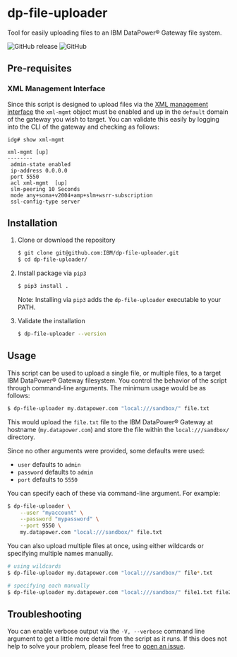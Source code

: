 # dp-file-uploader

Tool for easily uploading files to an IBM DataPower® Gateway file system.

![GitHub release](https://img.shields.io/github/release/IBM/dp-file-uploader)
![GitHub](https://img.shields.io/github/license/IBM/dp-file-uploader)

## Pre-requisites

### XML Management Interface

Since this script is designed to upload files via the [XML management interface](https://www.ibm.com/support/knowledgecenter/SS9H2Y_7.7.0/com.ibm.dp.doc/networkaccess_xmi.html) the `xml-mgmt` object must be enabled and up in the `default` domain of the gateway you wish to target. You can validate this easily by logging into the CLI of the gateway and checking as follows:

```
idg# show xml-mgmt

xml-mgmt [up]
--------
 admin-state enabled
 ip-address 0.0.0.0
 port 5550
 acl xml-mgmt  [up]
 slm-peering 10 Seconds
 mode any+soma+v2004+amp+slm+wsrr-subscription
 ssl-config-type server
```

## Installation

1. Clone or download the repository

    ```bash
    $ git clone git@github.com:IBM/dp-file-uploader.git
    $ cd dp-file-uploader/
    ```

2. Install package via `pip3`

    ```bash
    $ pip3 install .
    ```

    Note: Installing via `pip3` adds the `dp-file-uploader` executable to your PATH.

3. Validate the installation

    ```bash
    $ dp-file-uploader --version
    ```

## Usage

This script can be used to upload a single file, or multiple files, to a target IBM DataPower® Gateway filesystem. You control the behavior of the script through command-line arguments. The minimum usage would be as follows:

```bash
$ dp-file-uploader my.datapower.com "local:///sandbox/" file.txt
```

This would upload the `file.txt` file to the IBM DataPower® Gateway at hostname (`my.datapower.com`) and store the file within the `local:///sandbox/` directory.

Since no other arguments were provided, some defaults were used:

- `user` defaults to `admin`
- `password` defaults to `admin`
- `port` defaults to `5550`

You can specify each of these via command-line argument. For example:

```bash
$ dp-file-uploader \
    --user "myaccount" \
    --password "mypassword" \
    --port 9550 \
    my.datapower.com "local:///sandbox/" file.txt
```

You can also upload multiple files at once, using either wildcards or specifying multiple names manually.

```bash
# using wildcards
$ dp-file-uploader my.datapower.com "local:///sandbox/" file*.txt

# specifying each manually
$ dp-file-uploader my.datapower.com "local:///sandbox/" file1.txt file2.txt file3.txt
```

## Troubleshooting

You can enable verbose output via the `-V, --verbose` command line argument to get a little more detail from the script as it runs. If this does not help to solve your problem, please feel free to [open an issue](https://github.com/IBM/dp-file-uploader/issues/new).
